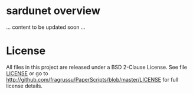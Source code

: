  # sardunet overview
... content to be updated soon ...


# License
All files in this project are released under a BSD 2-Clause License.
See file [LICENSE](http://github.com/fragrussu/PaperScripts/blob/master/LICENSE) or go to http://github.com/fragrussu/PaperScripts/blob/master/LICENSE for full license details.



